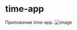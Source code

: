 # time-app
Приложение time-app. 
![image](https://github.com/user-attachments/assets/2da6a5da-e2ad-4804-af73-a6ca007b8bb1)
